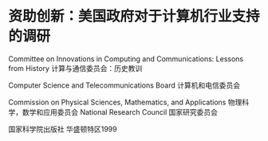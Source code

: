# 资助创新：美国政府对于计算机行业支持的调研

Committee on Innovations in Computing and Communications:
Lessons from History
计算与通信委员会：历史教训

Computer Science and Telecommunications Board
计算机和电信委员会

Commission on Physical Sciences, Mathematics, and Applications
物理科学，数学和应用委员会 
National Research Council
国家研究委员会

国家科学院出版社
华盛顿特区1999 